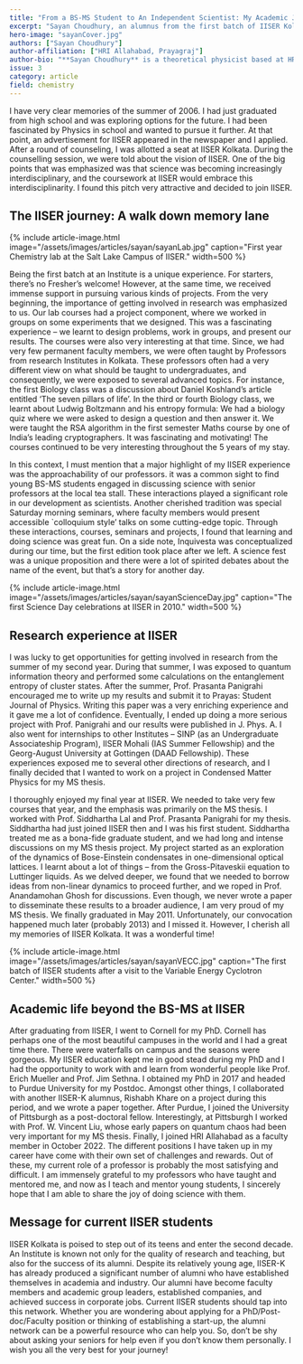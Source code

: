 ```yaml
---
title: "From a BS-MS Student to An Independent Scientist: My Academic Journey"
excerpt: "Sayan Choudhury, an alumnus from the first batch of IISER Kolkata talks about his academic journey in this article. He reminisces about his education and research experiences at IISER, and his trajectory beyond IISER: first, as a PhD student and a post-doctoral fellow in the USA, and now as a faculty member at HRI. The article concludes with a message for current students."
hero-image: "sayanCover.jpg"
authors: ["Sayan Choudhury"]
author-affiliation: ["HRI Allahabad, Prayagraj"]
author-bio: "**Sayan Choudhury** is a theoretical physicist based at HRI Allahabad. He is an alumnus of the very first batch of IISER Kolkata (06MS). He can be reached at sayanchoudhury@hri.res.in"
issue: 3
category: article
field: chemistry
---
```


I have very clear memories of the summer of 2006. I had just graduated from high school and was exploring options for the future. I had been fascinated by Physics in school and wanted to pursue it further. At that point, an advertisement for IISER appeared in the newspaper and I applied. After a round of counseling, I was allotted a seat at IISER Kolkata. During the counselling session, we were told about the vision of IISER. One of the big points that was emphasized was that science was becoming increasingly interdisciplinary, and the coursework at IISER would embrace this interdisciplinarity. I found this pitch very attractive and decided to join IISER.

## The IISER journey: A walk down memory lane
{% include article-image.html image="/assets/images/articles/sayan/sayanLab.jpg" caption="First year Chemistry lab at the Salt Lake Campus of IISER." width=500 %}

Being the first batch at an Institute is a unique experience. For starters, there’s no Fresher’s welcome! However, at the same time, we received immense support in pursuing various kinds of projects. From the very beginning, the importance of getting involved in research was emphasized to us. Our lab courses had a project component, where we worked in groups on some experiments that we designed. This was a fascinating experience – we learnt to design problems, work in groups, and present our results. The courses were also very interesting at that time. Since, we had very few permanent faculty members, we were often taught by Professors from research Institutes in Kolkata. These professors often had a very different view on what should be taught to undergraduates, and consequently, we were exposed to several advanced topics. For instance, the first Biology class was a discussion about Daniel Koshland’s article entitled ‘The seven pillars of life’. In the third or fourth Biology class, we learnt about Ludwig Boltzmann and his entropy formula: We had a biology quiz where we were asked to design a question and then answer it. We were taught the RSA algorithm in the first semester Maths course by one of India’s leading cryptographers. It was fascinating and motivating! The courses continued to be very interesting throughout the 5 years of my stay.

In this context, I must mention that a major highlight of my IISER experience was the approachability of our professors. it was a common sight to find young BS-MS students engaged in discussing science with senior professors at the local tea stall. These interactions played a significant role in our development as scientists. Another cherished tradition was special Saturday morning seminars, where faculty members would present accessible \`colloquium style’ talks on some cutting-edge topic. Through these interactions, courses, seminars and projects, I found that learning and doing science was great fun. On a side note, Inquivesta was conceptualized during our time, but the first edition took place after we left. A science fest was a unique proposition and there were a lot of spirited debates about the name of the event, but that’s a story for another day.

{% include article-image.html image="/assets/images/articles/sayan/sayanScienceDay.jpg" caption="The first Science Day celebrations at IISER in 2010." width=500 %}

## Research experience at IISER
I was lucky to get opportunities for getting involved in research from the summer of my second year. During that summer, I was exposed to quantum information theory and performed some calculations on the entanglement entropy of cluster states. After the summer, Prof. Prasanta Panigrahi encouraged me to write up my results and submit it to Prayas: Student Journal of Physics. Writing this paper was a very enriching experience and it gave me a lot of confidence. Eventually, I ended up doing a more serious project with Prof. Panigrahi and our results were published in J. Phys. A. I also went for internships to other Institutes – SINP (as an Undergraduate Associateship Program), IISER Mohali (IAS Summer Fellowship) and the Georg-August University at Gottingen (DAAD Fellowship). These experiences exposed me to several other directions of research, and I finally decided that I wanted to work on a project in Condensed Matter Physics for my MS thesis.

I thoroughly enjoyed my final year at IISER. We needed to take very few courses that year, and the emphasis was primarily on the MS thesis. I worked with Prof. Siddhartha Lal and Prof. Prasanta Panigrahi for my thesis. Siddhartha had just joined IISER then and I was his first student. Siddhartha treated me as a bona-fide graduate student, and we had long and intense discussions on my MS thesis project. My project started as an exploration of the dynamics of Bose-Einstein condensates in one-dimensional optical lattices. I learnt about a lot of things – from the Gross-Pitaveskii equation to Luttinger liquids. As we delved deeper, we found that we needed to borrow ideas from non-linear dynamics to proceed further, and we roped in Prof. Anandamohan Ghosh for discussions. Even though, we never wrote a paper to disseminate these results to a broader audience, I am very proud of my MS thesis. We finally graduated in May 2011. Unfortunately, our convocation happened much later (probably 2013) and I missed it. However, I cherish all my memories of IISER Kolkata. It was a wonderful time!

{% include article-image.html image="/assets/images/articles/sayan/sayanVECC.jpg" caption="The first batch of IISER students after a visit to the Variable Energy Cyclotron Center." width=500 %}

## Academic life beyond the BS-MS at IISER
After graduating from IISER, I went to Cornell for my PhD. Cornell has perhaps one of the most beautiful campuses in the world and I had a great time there. There were waterfalls on campus and the seasons were gorgeous. My  IISER education kept me in good stead during my PhD and I had the opportunity to work with and learn from wonderful people like Prof. Erich Mueller and Prof. Jim Sethna. I obtained my PhD in 2017 and headed to Purdue University for my Postdoc. Amongst other things, I collaborated with another IISER-K alumnus, Rishabh Khare on a project during this period, and we wrote a paper together. After Purdue, I joined the University of Pittsburgh as a post-doctoral fellow. Interestingly, at Pittsburgh I worked with Prof. W. Vincent Liu, whose early papers on quantum chaos had been very important for my MS thesis. Finally, I joined HRI Allahabad as a faculty member in October 2022. 
The different positions I have taken up in my career have come with their own set of challenges and rewards. Out of these, my current role of a professor is probably the most satisfying and difficult. I am immensely grateful to my professors who have taught and mentored me, and now as I teach and mentor young students, I sincerely hope that I am able to share the joy of  doing science with them.  

## Message for current IISER students
IISER Kolkata is poised to step out of its teens and enter the second decade. An Institute is known not only for the quality of research and teaching, but also for the success of its alumni. Despite its relatively young age, IISER-K has already produced a significant number of alumni who have established themselves in academia and industry. Our alumni have become faculty members and academic group leaders, established companies, and achieved success in corporate jobs. Current IISER students should tap into this network. Whether you are wondering about applying for a PhD/Post-doc/Faculty position or thinking of establishing a start-up, the alumni network can be a powerful resource who can help you. So, don’t be shy about asking your seniors for help even if you don’t know them personally. I wish you all the very best for your journey!